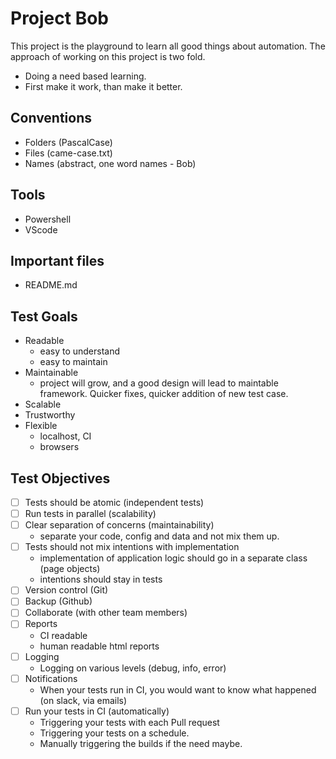 # Project Bob

This project is the playground to learn all good things about automation. The approach of working on this project is two fold.

- Doing a need based learning.
- First make it work, than make it better.

## Conventions

- Folders (PascalCase)
- Files (came-case.txt)
- Names (abstract, one word names - Bob)

## Tools

- Powershell
- VScode

## Important files

- README.md

## Test Goals

- Readable
  - easy to understand
  - easy to maintain
- Maintainable
  - project will grow, and a good design will lead to maintable framework. Quicker fixes, quicker addition of new test case. 
- Scalable
- Trustworthy
- Flexible
  - localhost, CI
  - browsers

## Test Objectives

-[ ] Tests should be atomic (independent tests)
-[ ] Run tests in parallel (scalability)
-[ ] Clear separation of concerns (maintainability)
    - separate your code, config and data and not mix them up. 
-[ ] Tests should not mix intentions with implementation
    - implementation of application logic should go in a separate class (page objects)
    - intentions should stay in tests
-[ ] Version control (Git)
-[ ] Backup (Github)
-[ ] Collaborate (with other team members)
-[ ] Reports
    - CI readable
    - human readable html reports
-[ ] Logging
    - Logging on various levels (debug, info, error)
-[ ] Notifications
    - When your tests run in CI, you would want to know what happened (on slack, via emails)
-[ ] Run your tests in CI (automatically)
    - Triggering  your tests with each Pull request
    - Triggering your tests on a schedule.
    - Manually triggering the builds if the need maybe.
